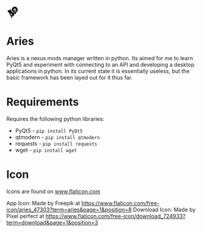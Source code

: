 ![alt text](https://github.com/james-d12/Aries/blob/main/src/gui/img/icon-32x32.png?raw=true) 
# Aries
Aries is a nexus mods manager written in python. Its aimed for me to learn PyQt5 and experiment with connecting to an API and developing a desktop applications in python. In its current state it is essentially useless, but the basic framework has been layed out for it thus far.

# Requirements
Requires the following python libraries:
- PyQt5 - ```pip install PyQt5 ```
- qtmodern - ```pip install qtmodern```
- requests - ```pip install requests```
- wget - ```pip install wget```

# Icon

Icons are found on www.flaticon.com

App Icon: Made by Freepik at https://www.flaticon.com/free-icon/aries_47303?term=aries&page=1&position=8
Download Icon: Made by Pixel perfect at https://www.flaticon.com/free-icon/download_724933?term=download&page=1&position=3
